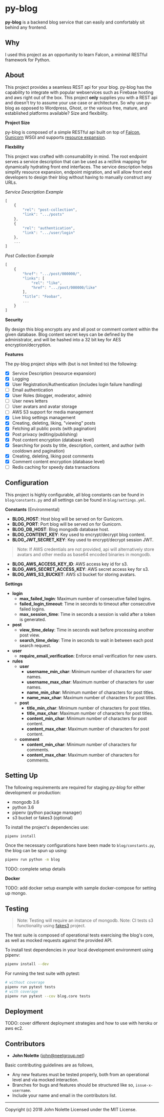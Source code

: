 # py-blog

**py-blog** is a backend blog service that can easily and comfortably sit behind any frontend.

## Why

I used this project as an opportunity to learn Falcon, a minimal RESTful framework for Python.

## About

This project provides a seamless REST api for your blog. py-blog has the capability to integrate with popular webservices such as Firebase hosting and aws right out of the box. This project **only** supplies you with a REST api and doesn't try to assume your use case or architecture. So why use py-blog as opposed to Wordpress, Ghost, or the various free, mature, and established platforms available? Size and flexibility.

**Project Size**

py-blog is composed of a simple RESTful api built on top of [Falcon](https://falconframework.org/), [Gunicorn](http://gunicorn.org/) WSGI and supports [resource expansion](https://stormpath.com/blog/linking-and-resource-expansion-rest-api-tips).

**Flexbility**

This project was crafted with consumability in mind. The root endpoint serves a service description that can be used as a rel/link mapping for dynamically hydrating front end interfaces. The service description helps simplify resource expansion, endpoint migration, and will allow front end developers to design their blog without having to manually construct any URLs.

*Service Description Example*

```js
[
    {
        "rel": "post-collection",
        "link": ".../posts"
    },
    {
        "rel": "authentication",
        "link": ".../user/login"
    },
    ...
]
```

*Post Collection Example*

```js
[
    {
        "href": ".../post/000000/",
        "links": [
            "rel": "like",
            "href": ".../post/000000/like"
        ],
        "title": "Foobar",
        ...
    }
]
```

**Security**

By design this blog encrypts any and all post or comment content within the given database. Blog content secret keys can be defined by the administrator, and will be hashed into a 32 bit key for AES encryption/decryption.

**Features**

The py-blog project ships with (but is not limited to) the following:

* [x] Service Description (resource expansion)
* [x] Logging
* [x] User Registration/Authentication (includes login failure handling)
* [ ] Email authentication
* [x] User Roles (blogger, moderator, admin)
* [ ] User news letters
* [ ] User avatars and avatar storage
* [ ] AWS S3 support for media management
* [x] Live blog settings management
* [x] Creating, deleting, liking, "viewing" posts
* [x] Fetching all public posts (with pagination)
* [x] Post privacy (editing/publishing)
* [x] Post content encryption (database level)
* [x] Searching for posts by title, description, content, and author (with cooldown and pagination)
* [x] Creating, deleting, liking post comments
* [x] Comment content encryption (database level)
* [ ] Redis caching for speedy data transactions

## Configuration

This project is highly configurable, all blog constants can be found in `blog/constants.py` and all settings can be found in `blog/settings.yml`.

**Constants** (Environmental)

* **BLOG_HOST**: Host blog will be served on for Gunicorn.
* **BLOG_PORT**: Port blog will be served on for Gunicorn.
* **BLOG_DB_HOST**: Blog mongodb database host.
* **BLOG_CONTENT_KEY**: Key used to encrypt/decrypt blog content.
* **BLOG_JWT_SECRET_KEY**: Key used to encrypt/decrypt session JWT.

> Note: If AWS credentials are not provided, api will alternatively store avatars and other media as base64 encoded binaries in mongodb.

* **BLOG_AWS_ACCESS_KEY_ID**: AWS access key id for s3.
* **BLOG_AWS_SECRET_ACCESS_KEY**: AWS secret access key for s3.
* **BLOG_AWS_S3_BUCKET**: AWS s3 bucket for storing avatars.

**Settings**

* **login**
  * **max_failed_login**: Maximum number of consecutive failed logins.
  * **failed_login_timeout**: Time in seconds to timeout after consecutive failed logins.
  * **max_session_time**: Time in seconds a session is valid after a token is generated.
* **post**
  * **view_time_delay**: Time in seconds wait before processing another post view.
  * **search_time_delay**: Time in seconds to wait in between each post search request.
* **user**
  * **require_email_verification**: Enforce email verification for new users.
* **rules**
  * **user**
    * **username_min_char**: Minimum number of characters for user names.
    * **username_max_char**: Maximum number of characters for user names.
    * **name_min_char**: Minimum number of characters for post titles.
    * **name_max_char**: Maximum number of characters for post titles.
  * **post**
    * **title_min_char**: Minimum number of characters for post titles.
    * **title_max_char**: Maximum number of characters for post titles.
    * **content_min_char**: Minimum number of characters for post content.
    * **content_max_char**: Maximum number of characters for post content.
  * **comment**
    * **content_min_char**: Minimum number of characters for comments.
    * **content_max_char**: Maximum number of characters for comments.

## Setting Up

The following requirements are required for staging *py-blog* for either development or production:

- mongodb 3.6
- python 3.6
- pipenv (python package manager)
- s3 bucket or fakes3 (optional)

To install the project's dependencies use:

```bash
pipenv install
```

Once the necessary configurations have been made to `blog/constants.py`, the blog can be spun up using:

```bash
pipenv run python -m blog
```

TODO: complete setup details

**Docker**

TODO: add docker setup example with sample docker-compose for setting up mongo.

## Testing

> Note: Testing will require an instance of mongodb.
> Note: CI tests s3 functionality using [fakes3](https://github.com/jubos/fake-s3) project.

The test suite is composed of operational tests exercising the blog's core, as well as mocked requests against the provided API.

To install test dependencies in your local development environment using pipenv:

```bash
pipenv install --dev
```

For running the test suite with pytest:

```bash
# without coverage
pipenv run pytest tests
# with coverage
pipenv run pytest --cov blog.core tests
```

## Deployment

TODO: cover different deployment strategies and how to use with heroku or aws ec2.

## Contributors

* **John Nolette** (john@neetgroup.net)

Basic contributing guidelines are as follows,

* Any new features must be tested properly, both from an operational level and via mocked interaction.
* Branches for bugs and features should be structured like so, `issue-x-username`.
* Include your name and email in the contributors list.

---

Copyright (c) 2018 John Nolette Licensed under the MIT License.
